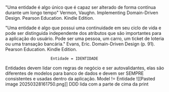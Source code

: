 "Uma entidade é algo único que é capaz ser alterado de forma contínua durante um longo tempo"
	Vermon, Vaughn. Implementing Domain-Driven Design. Pearson Education. Kindle Edition.

"Uma entidade é algo que possui uma continuidade em seu ciclo de vida e pode ser distinguida independente dos atributos que são importantes para a aplicação do usuário. Pode ser uma pessoa, um carro, um ticket de loteria ou uma transação bancária."
			Evans, Eric. Domain-Driven Design (p. 91). Pearson Education. Kindle Edition.


						Entidade = IDENTIDADE


Entidades devem lidar com regras de negócio e ser autovalidantes, elas são diferentes de modelos para banco de dados e devem ser SEMPRE consistentes e usadas dentro da aplicação. 
							Model != Entidade
![[Pasted image 20250328161750.png]]
DDD lida com a parte de cima da print